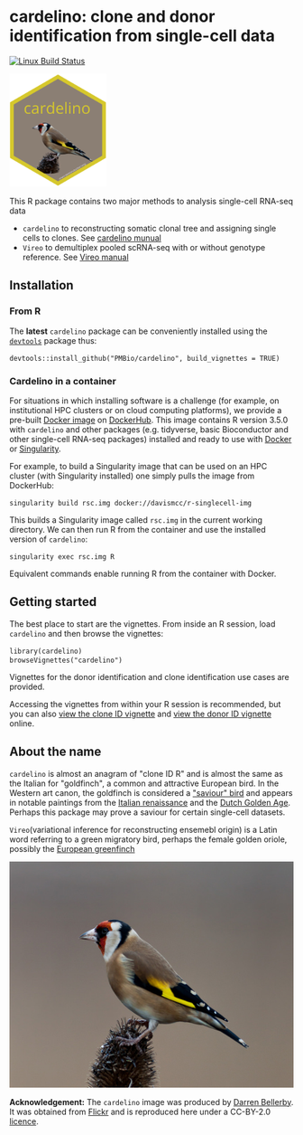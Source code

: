 # cardelino: clone and donor identification from single-cell data 

[![Linux Build Status](https://travis-ci.org/PMBio/cardelino.svg?branch=master)](https://travis-ci.org/PMBio/cardelino)

<img src=inst/cardelino_sticker.png height="200">

This R package contains two major methods to analysis single-cell RNA-seq data
* `cardelino` to reconstructing somatic clonal tree and assigning single cells to clones. See [cardelino munual](https://rawgit.com/PMBio/cardelino/master/inst/doc/vignette-cloneid.html)
* `Vireo` to demultiplex pooled scRNA-seq with or without genotype reference. See [Vireo manual](https://huangyh09.github.io/vireo-manual)

## Installation

### From R

The **latest** `cardelino` package can be conveniently installed using the 
[`devtools`](https://www.rstudio.com/products/rpackages/devtools/) package thus:

```{R}
devtools::install_github("PMBio/cardelino", build_vignettes = TRUE)
```

### Cardelino in a container

For situations in which installing software is a challenge (for example, on 
institutional HPC clusters or on cloud computing platforms), we provide a 
pre-built [Docker image](https://hub.docker.com/r/davismcc/r-singlecell-img) on
[DockerHub](https://hub.docker.com/). This image contains R version 3.5.0 with 
`cardelino` and other packages (e.g. tidyverse, basic Bioconductor and other
single-cell RNA-seq packages) installed and ready to use with 
[Docker](https://www.docker.com/) or [Singularity](https://www.sylabs.io/).

For example, to build a Singularity image that can be used on an HPC cluster
(with Singularity installed) one simply pulls the image from DockerHub:

```{bash}
singularity build rsc.img docker://davismcc/r-singlecell-img
```

This builds a Singularity image called `rsc.img` in the current working 
directory. We can then run R from the container and use the installed version
of `cardelino`:

```{bash}
singularity exec rsc.img R
```

Equivalent commands enable running R from the container with Docker.

## Getting started

The best place to start are the vignettes. From inside an R session, load 
`cardelino` and then browse the vignettes:

```{r}
library(cardelino)
browseVignettes("cardelino")
```

Vignettes for the donor identification and clone identification use cases are 
provided. 

Accessing the vignettes from within your R session is recommended, but
you can also [view the clone ID vignette](https://rawgit.com/PMBio/cardelino/master/inst/doc/vignette-cloneid.html) 
and [view the donor ID vignette](https://huangyh09.github.io/vireo-manual) online.



## About the name

`cardelino` is almost an anagram of "clone ID R" and is almost the same as the 
Italian for "goldfinch", a common and attractive European bird. In the Western 
art canon, the goldfinch is considered a 
["saviour" bird](https://en.wikipedia.org/wiki/European_goldfinch) and appears 
in notable paintings from the 
[Italian renaissance](https://en.wikipedia.org/wiki/Madonna_del_cardellino) and 
the [Dutch Golden Age](https://en.wikipedia.org/wiki/The_Goldfinch_(painting)). 
Perhaps this package may prove a saviour for certain single-cell datasets.

`Vireo`(variational inference for reconstructing ensemebl origin) is a Latin word referring to a green migratory bird, perhaps the female golden oriole, possibly the [European greenfinch](https://en.wikipedia.org/wiki/European_greenfinch)

<img src=inst/cardelino_med.jpg height="400">

**Acknowledgement:**
The `cardelino` image was produced by [Darren Bellerby](https://www.flickr.com/photos/world-birds/). It was obtained from
[Flickr](https://www.flickr.com/photos/world-birds/18740373165/in/photolist-uy2j3a-uxAdib-aLcHGB-9BjDvc-YkgQg7-QN9Tr1-BVjkHh-8oWiKC-WFkDcS-nhZzXt-Y4zM2h-zULNgX-7uZCFT-f5ghc4-Ugx9pj-UJ5tog-7v4rVy-7wsLpm-bru3Ha-JnmcUQ-frkUqa-bohcgU-KAB14-dieCGY-FJ6n6A-GHJ5UK-X2qjGh-8cAjtw-FshfBi-8cwZst-qEMHSX-dTtAUs-EtqKxo-oZdJB3-8cx1Tn-D1jHjU-PWzWY2-brtKfH-ch2tvW-qEFKTd-wVmxsG-oYZbhP-Aa5cBB-h6aQf6-9Bny23-ayfnFS-dgG2Kn-QUyKgf-bBc31B-cVik3)
and is reproduced here under a CC-BY-2.0
[licence](https://creativecommons.org/licenses/by/2.0/legalcode).


